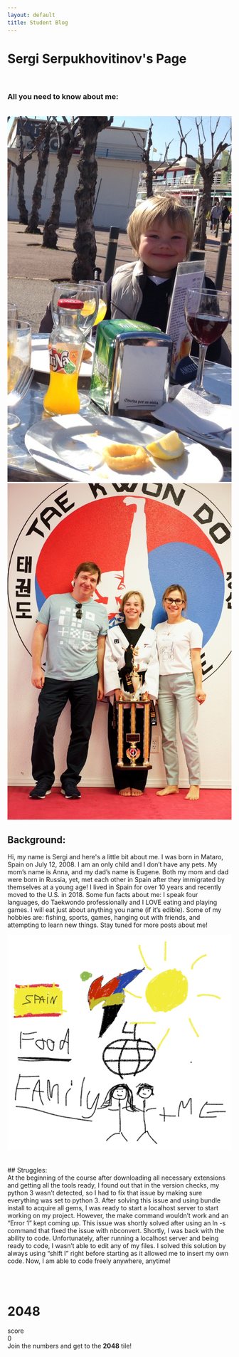 ```yaml
---
layout: default
title: Student Blog
---
```


<h1>Sergi Serpukhovitinov's Page</h1>
<br>
<h3> All you need to know about me: </h3>
<br>
<div class="imgfloat">
<img id="imgleft" src ="images/littleme.jpg">
<img id="imgright" src ="images/Family.jpg">
</div>
<h2 id="marginplus">Background:</h2>
<p>Hi, my name is Sergi and here's a little bit about me. I was born in Mataro, Spain on July 12, 2008. I am an only child and I don’t have any pets. My mom’s name is Anna, and my dad’s name is Eugene. Both my mom and dad were born in Russia, yet, met each other in Spain after they immigrated by themselves at a young age! I lived in Spain for over 10 years and recently moved to the U.S. in 2018. Some fun facts about me: I speak four languages, do Taekwondo professionally and I LOVE eating and playing games. I will eat just about anything you name (if it’s edible). Some of my hobbies are: fishing, sports, games, hanging out with friends, and attempting to learn new things. Stay tuned for more posts about me! </p>

<img src ="images/freeform.jpg">
<br><br><br>
## Struggles: 
<br>
At the beginning of the course after downloading all necessary extensions and getting all the tools ready, I found out that in the version checks, my python 3 wasn’t detected, so I had to fix that issue by making sure everything was set to python 3. After solving this issue and using bundle install to acquire all gems, I was ready to start a localhost server to start working on my project. However, the make command wouldn’t work and an “Error 1” kept coming up. This issue was shortly solved after using an ln -s command that fixed the issue with nbconvert. Shortly, I was back with the ability to code. Unfortunately, after running a localhost server and being ready to code, I wasn’t able to edit any of my files. I solved this solution by always using “shift I” right before starting as it allowed me to insert my own code.  Now, I am able to code freely anywhere, anytime!

<br><br>



<div class="container">
      <div class="info">
        <h1>2048</h1>
        <div class="score-container">
          <div class="score-title">score</div>
          <span id="score">0</span>
        </div>
      </div>
      <span id="result">Join the numbers and get to the <b>2048</b> tile!</span>
      <div class="grid"></div>
    </div>


